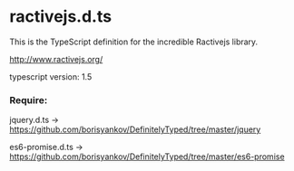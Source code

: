 # ractivejs.d.ts
This is the TypeScript definition for the incredible Ractivejs library.

http://www.ractivejs.org/

typescript version: 1.5

### Require:

jquery.d.ts -> 				https://github.com/borisyankov/DefinitelyTyped/tree/master/jquery

es6-promise.d.ts -> 	https://github.com/borisyankov/DefinitelyTyped/tree/master/es6-promise
